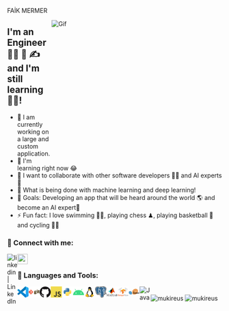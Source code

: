 FAİK MERMER

<img align="right" alt="Gif" src="https://media1.giphy.com/media/zMukICnMEZmSf8zvXd/giphy.gif?" width="400" height="320" />


## I'm an Engineer 👨‍💻 🚀 ✍ and I'm still learning 👨‍🎓!
- 🔭 I am currently working on a large and custom application.
- 🌱 I'm learning right now 😂
- 👯 I want to collaborate with other software developers 👩‍💻 and AI experts 🎨
- 🤔 What is being done with machine learning and deep learning!
- 🥅 Goals: Developing an app that will be heard around the world 🌎 and become an AI expert🤖
- ⚡ Fun fact: I love swimming 🏊‍♀️, playing chess ♟, playing basketball 🏀 and cycling 🚴‍♀️

### 📩 Connect with me:

[<img align="left" alt="linkedin | LinkedIn" width="24px" src="https://raw.githubusercontent.com/peterthehan/peterthehan/master/assets/linkedin.svg" />][linkedin]
[<img align="left" height="24" width="24" src="https://cdn.jsdelivr.net/npm/simple-icons@v4/icons/gmail.svg" />][gmail]

<br />

[linkedin]: https://www.linkedin.com/in/faik-mermer-2698261ab/
[gmail]: mailto:faikmermer123@gmail.com

### 🔧 Languages and Tools:

[<img align="left" alt="Visual Studio Code" width="26px" src="https://raw.githubusercontent.com/github/explore/80688e429a7d4ef2fca1e82350fe8e3517d3494d/topics/visual-studio-code/visual-studio-code.png" />][vsCode]
[<img align="left" alt="Git" width="26px" src="https://raw.githubusercontent.com/github/explore/80688e429a7d4ef2fca1e82350fe8e3517d3494d/topics/git/git.png" />][git]
[<img align="left" alt="GitHub" width="26px" src="https://raw.githubusercontent.com/github/explore/78df643247d429f6cc873026c0622819ad797942/topics/github/github.png" />][github]
[<img align="left" alt="Javascript" width="26px" src="https://raw.githubusercontent.com/github/explore/cebd63002168a05a6a642f309227eefeccd92950/topics/javascript/javascript.png" />][javascript]
[<img align="left" alt="Python" width="26px" src="https://raw.githubusercontent.com/github/explore/cebd63002168a05a6a642f309227eefeccd92950/topics/python/python.png" />][python]
[<img align="left" alt="Android" width="26px" src="https://raw.githubusercontent.com/github/explore/80688e429a7d4ef2fca1e82350fe8e3517d3494d/topics/android/android.png" />][android]
[<img align="left" alt="Linux" width="26px" src="https://raw.githubusercontent.com/github/explore/cebd63002168a05a6a642f309227eefeccd92950/topics/linux/linux.png" />][linux]
[<img align="left" alt="Postgresql" width="26px" src="https://raw.githubusercontent.com/github/explore/cebd63002168a05a6a642f309227eefeccd92950/topics/postgresql/postgresql.png" />][postgresql]
[<img align="left" alt="Matlab" width="26px" src="https://raw.githubusercontent.com/github/explore/cebd63002168a05a6a642f309227eefeccd92950/topics/matlab/matlab.png" />][matlab]
[<img align="left" alt="Tensorflow" width="26px" src="https://raw.githubusercontent.com/github/explore/cebd63002168a05a6a642f309227eefeccd92950/topics/tensorflow/tensorflow.png" />][tensorflow]
[<img align="left" alt="Scikit-learn" width="26px" src="https://raw.githubusercontent.com/github/explore/cebd63002168a05a6a642f309227eefeccd92950/topics/scikit-learn/scikit-learn.png" />][scikit-learn]
[<img align="left" alt="Java" width="26px" 
src="https://raw.githubusercontent.com/jmnote/z-icons/master/svg/java.svg" />][java]

<br />

[javascript]: https://www.javascript.com/
[vsCode]: https://code.visualstudio.com/
[git]: https://git-scm.com/
[android]: https://www.android.com/
[github]: https://github.com/IbrahimTalha0
[python]: https://www.python.org/
[linux]: https://www.linux.org/
[postgresql]: https://www.postgresql.org/
[tensorflow]: https://www.tensorflow.org/
[scikit-learn]: https://scikit-learn.org/stable/
[matlab]: https://www.mathworks.com/products/matlab.html/
[java]: https://www.oracle.com/tr/java/

<img height="180em" align="center" src="https://github-readme-stats.vercel.app/api?username=faikmermer&show_icons=true&locale=en&theme=algolia&include_all_commits=true&count_private=true" alt="mukireus"/>
  <img height="180em" align="center" src="https://github-readme-stats.vercel.app/api/top-langs?username=faikmermer&show_icons=true&locale=en&layout=compact&langs_count=8&theme=algolia" alt="mukireus"/>
